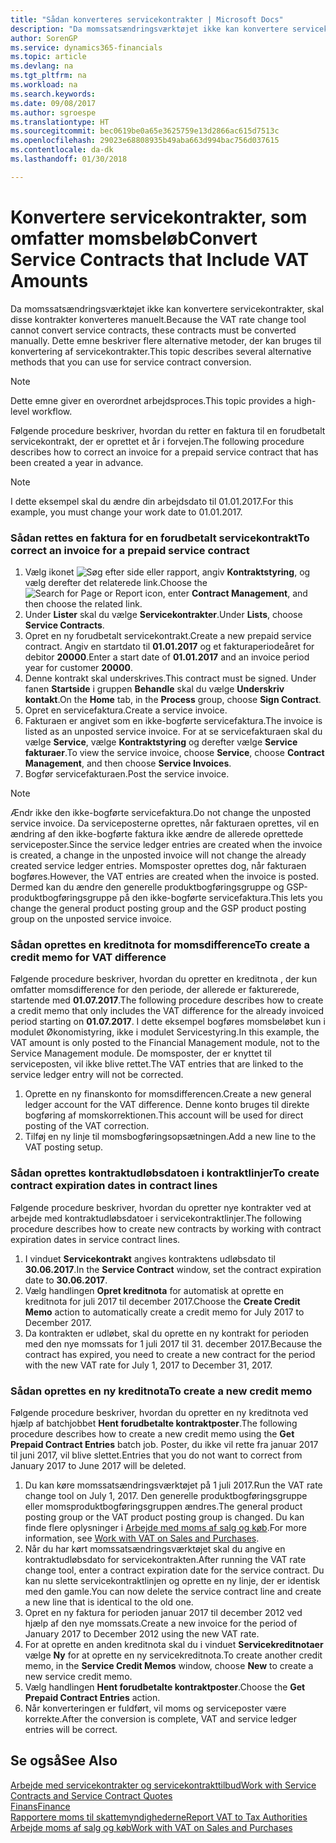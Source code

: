 ```yaml
---
title: "Sådan konverteres servicekontrakter | Microsoft Docs"
description: "Da momssatsændringsværktøjet ikke kan konvertere servicekontrakter, skal disse kontrakter konverteres manuelt. Dette emne beskriver flere alternative metoder, der kan bruges til konvertering af servicekontrakter."
author: SorenGP
ms.service: dynamics365-financials
ms.topic: article
ms.devlang: na
ms.tgt_pltfrm: na
ms.workload: na
ms.search.keywords: 
ms.date: 09/08/2017
ms.author: sgroespe
ms.translationtype: HT
ms.sourcegitcommit: bec0619be0a65e3625759e13d2866ac615d7513c
ms.openlocfilehash: 29023e68808935b49aba663d994bac756d037615
ms.contentlocale: da-dk
ms.lasthandoff: 01/30/2018

---
```

# <a name="convert-service-contracts-that-include-vat-amounts"></a><span data-ttu-id="c1135-104">Konvertere servicekontrakter, som omfatter momsbeløb</span><span class="sxs-lookup"><span data-stu-id="c1135-104">Convert Service Contracts that Include VAT Amounts</span></span>
<span data-ttu-id="c1135-105">Da momssatsændringsværktøjet ikke kan konvertere servicekontrakter, skal disse kontrakter konverteres manuelt.</span><span class="sxs-lookup"><span data-stu-id="c1135-105">Because the VAT rate change tool cannot convert service contracts, these contracts must be converted manually.</span></span> <span data-ttu-id="c1135-106">Dette emne beskriver flere alternative metoder, der kan bruges til konvertering af servicekontrakter.</span><span class="sxs-lookup"><span data-stu-id="c1135-106">This topic describes several alternative methods that you can use for service contract conversion.</span></span>  

> [!NOTE]  
>  <span data-ttu-id="c1135-107">Dette emne giver en overordnet arbejdsproces.</span><span class="sxs-lookup"><span data-stu-id="c1135-107">This topic provides a high-level workflow.</span></span>  

 <span data-ttu-id="c1135-108">Følgende procedure beskriver, hvordan du retter en faktura til en forudbetalt servicekontrakt, der er oprettet et år i forvejen.</span><span class="sxs-lookup"><span data-stu-id="c1135-108">The following procedure describes how to correct an invoice for a prepaid service contract that has been created a year in advance.</span></span>  

> [!NOTE]  
>  <span data-ttu-id="c1135-109">I dette eksempel skal du ændre din arbejdsdato til 01.01.2017.</span><span class="sxs-lookup"><span data-stu-id="c1135-109">For this example, you must change your work date to 01.01.2017.</span></span>  

### <a name="to-correct-an-invoice-for-a-prepaid-service-contract"></a><span data-ttu-id="c1135-110">Sådan rettes en faktura for en forudbetalt servicekontrakt</span><span class="sxs-lookup"><span data-stu-id="c1135-110">To correct an invoice for a prepaid service contract</span></span>  
1. <span data-ttu-id="c1135-111">Vælg ikonet ![Søg efter side eller rapport](media/ui-search/search_small.png "Ikonet Søg efter side eller rapport"), angiv **Kontraktstyring**, og vælg derefter det relaterede link.</span><span class="sxs-lookup"><span data-stu-id="c1135-111">Choose the ![Search for Page or Report](media/ui-search/search_small.png "Search for Page or Report icon") icon, enter **Contract Management**, and then choose the related link.</span></span>  
2. <span data-ttu-id="c1135-112">Under **Lister** skal du vælge **Servicekontrakter**.</span><span class="sxs-lookup"><span data-stu-id="c1135-112">Under **Lists**, choose **Service Contracts**.</span></span>  
3. <span data-ttu-id="c1135-113">Opret en ny forudbetalt servicekontrakt.</span><span class="sxs-lookup"><span data-stu-id="c1135-113">Create a new prepaid service contract.</span></span> <span data-ttu-id="c1135-114">Angiv en startdato til **01.01.2017** og et fakturaperiodeåret for debitor **20000**.</span><span class="sxs-lookup"><span data-stu-id="c1135-114">Enter a start date of **01.01.2017** and an invoice period year for customer **20000**.</span></span>  
4. <span data-ttu-id="c1135-115">Denne kontrakt skal underskrives.</span><span class="sxs-lookup"><span data-stu-id="c1135-115">This contract must be signed.</span></span> <span data-ttu-id="c1135-116">Under fanen **Startside** i gruppen **Behandle** skal du vælge **Underskriv kontakt**.</span><span class="sxs-lookup"><span data-stu-id="c1135-116">On the **Home** tab, in the **Process** group, choose **Sign Contract**.</span></span>  
5. <span data-ttu-id="c1135-117">Opret en servicefaktura.</span><span class="sxs-lookup"><span data-stu-id="c1135-117">Create a service invoice.</span></span>
6. <span data-ttu-id="c1135-118">Fakturaen er angivet som en ikke-bogførte servicefaktura.</span><span class="sxs-lookup"><span data-stu-id="c1135-118">The invoice is listed as an unposted service invoice.</span></span> <span data-ttu-id="c1135-119">For at se servicefakturaen skal du vælge **Service**, vælge **Kontraktstyring** og derefter vælge **Service fakturaer**.</span><span class="sxs-lookup"><span data-stu-id="c1135-119">To view the service invoice, choose **Service**, choose **Contract Management**, and then choose **Service Invoices**.</span></span>  
7. <span data-ttu-id="c1135-120">Bogfør servicefakturaen.</span><span class="sxs-lookup"><span data-stu-id="c1135-120">Post the service invoice.</span></span>  

> [!NOTE]  
>  <span data-ttu-id="c1135-121">Ændr ikke den ikke-bogførte servicefaktura.</span><span class="sxs-lookup"><span data-stu-id="c1135-121">Do not change the unposted service invoice.</span></span> <span data-ttu-id="c1135-122">Da serviceposterne oprettes, når fakturaen oprettes, vil en ændring af den ikke-bogførte faktura ikke ændre de allerede oprettede serviceposter.</span><span class="sxs-lookup"><span data-stu-id="c1135-122">Since the service ledger entries are created when the invoice is created, a change in the unposted invoice will not change the already created service ledger entries.</span></span> <span data-ttu-id="c1135-123">Momsposter oprettes dog, når fakturaen bogføres.</span><span class="sxs-lookup"><span data-stu-id="c1135-123">However, the VAT entries are created when the invoice is posted.</span></span> <span data-ttu-id="c1135-124">Dermed kan du ændre den generelle produktbogføringsgruppe og GSP-produktbogføringsgruppe på den ikke-bogførte servicefaktura.</span><span class="sxs-lookup"><span data-stu-id="c1135-124">This lets you change the general product posting group and the GSP product posting group on the unposted service invoice.</span></span>  

### <a name="to-create-a-credit-memo-for-vat-difference"></a><span data-ttu-id="c1135-125">Sådan oprettes en kreditnota for momsdifference</span><span class="sxs-lookup"><span data-stu-id="c1135-125">To create a credit memo for VAT difference</span></span>  
<span data-ttu-id="c1135-126">Følgende procedure beskriver, hvordan du opretter en kreditnota , der kun omfatter momsdifference for den periode, der allerede er fakturerede, startende med **01.07.2017**.</span><span class="sxs-lookup"><span data-stu-id="c1135-126">The following procedure describes how to create a credit memo that only includes the VAT difference for the already invoiced period starting on **01.07.2017**.</span></span> <span data-ttu-id="c1135-127">I dette eksempel bogføres momsbeløbet kun i modulet Økonomistyring, ikke i modulet Servicestyring.</span><span class="sxs-lookup"><span data-stu-id="c1135-127">In this example, the VAT amount is only posted to the Financial Management module, not to the Service Management module.</span></span> <span data-ttu-id="c1135-128">De momsposter, der er knyttet til serviceposten, vil ikke blive rettet.</span><span class="sxs-lookup"><span data-stu-id="c1135-128">The VAT entries that are linked to the service ledger entry will not be corrected.</span></span>  

1. <span data-ttu-id="c1135-129">Oprette en ny finanskonto for momsdifferencen.</span><span class="sxs-lookup"><span data-stu-id="c1135-129">Create a new general ledger account for the VAT difference.</span></span> <span data-ttu-id="c1135-130">Denne konto bruges til direkte bogføring af momskorrektionen.</span><span class="sxs-lookup"><span data-stu-id="c1135-130">This account will be used for direct posting of the VAT correction.</span></span>  
2. <span data-ttu-id="c1135-131">Tilføj en ny linje til momsbogføringsopsætningen.</span><span class="sxs-lookup"><span data-stu-id="c1135-131">Add a new line to the VAT posting setup.</span></span>  

### <a name="to-create-contract-expiration-dates-in-contract-lines"></a><span data-ttu-id="c1135-132">Sådan oprettes kontraktudløbsdatoen i kontraktlinjer</span><span class="sxs-lookup"><span data-stu-id="c1135-132">To create contract expiration dates in contract lines</span></span>  
<span data-ttu-id="c1135-133">Følgende procedure beskriver, hvordan du opretter nye kontrakter ved at arbejde med kontraktudløbsdatoer i servicekontraktlinjer.</span><span class="sxs-lookup"><span data-stu-id="c1135-133">The following procedure describes how to create new contracts by working with contract expiration dates in service contract lines.</span></span>  

1. <span data-ttu-id="c1135-134">I vinduet **Servicekontrakt** angives kontraktens udløbsdato til **30.06.2017**.</span><span class="sxs-lookup"><span data-stu-id="c1135-134">In the **Service Contract** window, set the contract expiration date to **30.06.2017**.</span></span>  
2. <span data-ttu-id="c1135-135">Vælg handlingen **Opret kreditnota** for automatisk at oprette en kreditnota for juli 2017 til december 2017.</span><span class="sxs-lookup"><span data-stu-id="c1135-135">Choose the **Create Credit Memo** action to automatically create a credit memo for July 2017 to December 2017.</span></span>  
3. <span data-ttu-id="c1135-136">Da kontrakten er udløbet, skal du oprette en ny kontrakt for perioden med den nye momssats for 1 juli 2017 til 31. december 2017.</span><span class="sxs-lookup"><span data-stu-id="c1135-136">Because the contract has expired, you need to create a new contract for the period with the new VAT rate for July 1, 2017 to December 31, 2017.</span></span>  

### <a name="to-create-a-new-credit-memo"></a><span data-ttu-id="c1135-137">Sådan oprettes en ny kreditnota</span><span class="sxs-lookup"><span data-stu-id="c1135-137">To create a new credit memo</span></span>  
<span data-ttu-id="c1135-138">Følgende procedure beskriver, hvordan du opretter en ny kreditnota ved hjælp af batchjobbet **Hent forudbetalte kontraktposter**.</span><span class="sxs-lookup"><span data-stu-id="c1135-138">The following procedure describes how to create a new credit memo using the **Get Prepaid Contract Entries** batch job.</span></span> <span data-ttu-id="c1135-139">Poster, du ikke vil rette fra januar 2017 til juni 2017, vil blive slettet.</span><span class="sxs-lookup"><span data-stu-id="c1135-139">Entries that you do not want to correct from January 2017 to June 2017 will be deleted.</span></span>  

1. <span data-ttu-id="c1135-140">Du kan køre momssatsændringsværktøjet på 1 juli 2017.</span><span class="sxs-lookup"><span data-stu-id="c1135-140">Run the VAT rate change tool on July 1, 2017.</span></span> <span data-ttu-id="c1135-141">Den generelle produktbogføringsgruppe eller momsproduktbogføringsgruppen ændres.</span><span class="sxs-lookup"><span data-stu-id="c1135-141">The general product posting group or the VAT product posting group is changed.</span></span> <span data-ttu-id="c1135-142">Du kan finde flere oplysninger i [Arbejde med moms af salg og køb](finance-work-with-vat.md).</span><span class="sxs-lookup"><span data-stu-id="c1135-142">For more information, see [Work with VAT on Sales and Purchases](finance-work-with-vat.md).</span></span>  
2. <span data-ttu-id="c1135-143">Når du har kørt momssatsændringsværktøjet skal du angive en kontraktudløbsdato for servicekontrakten.</span><span class="sxs-lookup"><span data-stu-id="c1135-143">After running the VAT rate change tool, enter a contract expiration date for the service contract.</span></span> <span data-ttu-id="c1135-144">Du kan nu slette servicekontraktlinjen og oprette en ny linje, der er identisk med den gamle.</span><span class="sxs-lookup"><span data-stu-id="c1135-144">You can now delete the service contract line and create a new line that is identical to the old one.</span></span>  
3. <span data-ttu-id="c1135-145">Opret en ny faktura for perioden januar 2017 til december 2012 ved hjælp af den nye momssats.</span><span class="sxs-lookup"><span data-stu-id="c1135-145">Create a new invoice for the period of January 2017 to December 2012 using the new VAT rate.</span></span>  
4. <span data-ttu-id="c1135-146">For at oprette en anden kreditnota skal du i vinduet **Servicekreditnotaer** vælge **Ny** for at oprette en ny servicekreditnota.</span><span class="sxs-lookup"><span data-stu-id="c1135-146">To create another credit memo, in the **Service Credit Memos** window, choose **New** to create a new service credit memo.</span></span>  
5. <span data-ttu-id="c1135-147">Vælg handlingen **Hent forudbetalte kontraktposter**.</span><span class="sxs-lookup"><span data-stu-id="c1135-147">Choose the **Get Prepaid Contract Entries** action.</span></span>  
6. <span data-ttu-id="c1135-148">Når konverteringen er fuldført, vil moms og serviceposter være korrekte.</span><span class="sxs-lookup"><span data-stu-id="c1135-148">After the conversion is complete, VAT and service ledger entries will be correct.</span></span>  

## <a name="see-also"></a><span data-ttu-id="c1135-149">Se også</span><span class="sxs-lookup"><span data-stu-id="c1135-149">See Also</span></span>  
[<span data-ttu-id="c1135-150">Arbejde med servicekontrakter og servicekontrakttilbud</span><span class="sxs-lookup"><span data-stu-id="c1135-150">Work with Service Contracts and Service Contract Quotes</span></span>](service-how-to-create-service-contracts-and-service-contract-quotes.md)  
[<span data-ttu-id="c1135-151">Finans</span><span class="sxs-lookup"><span data-stu-id="c1135-151">Finance</span></span>](finance.md)  
[<span data-ttu-id="c1135-152">Rapportere moms til skattemyndighederne</span><span class="sxs-lookup"><span data-stu-id="c1135-152">Report VAT to Tax Authorities</span></span>](finance-how-report-vat.md)  
[<span data-ttu-id="c1135-153">Arbejde moms af salg og køb</span><span class="sxs-lookup"><span data-stu-id="c1135-153">Work with VAT on Sales and Purchases</span></span>](finance-work-with-vat.md)  


